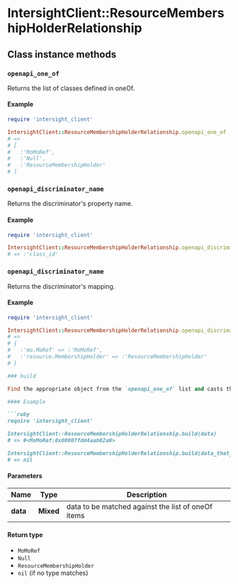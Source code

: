 # IntersightClient::ResourceMembershipHolderRelationship

## Class instance methods

### `openapi_one_of`

Returns the list of classes defined in oneOf.

#### Example

```ruby
require 'intersight_client'

IntersightClient::ResourceMembershipHolderRelationship.openapi_one_of
# =>
# [
#   :'MoMoRef',
#   :'Null',
#   :'ResourceMembershipHolder'
# ]
```

### `openapi_discriminator_name`

Returns the discriminator's property name.

#### Example

```ruby
require 'intersight_client'

IntersightClient::ResourceMembershipHolderRelationship.openapi_discriminator_name
# => :'class_id'
```

### `openapi_discriminator_name`

Returns the discriminator's mapping.

#### Example

```ruby
require 'intersight_client'

IntersightClient::ResourceMembershipHolderRelationship.openapi_discriminator_mapping
# =>
# {
#   :'mo.MoRef' => :'MoMoRef',
#   :'resource.MembershipHolder' => :'ResourceMembershipHolder'
# }

### build

Find the appropriate object from the `openapi_one_of` list and casts the data into it.

#### Example

```ruby
require 'intersight_client'

IntersightClient::ResourceMembershipHolderRelationship.build(data)
# => #<MoMoRef:0x00007fdd4aab02a0>

IntersightClient::ResourceMembershipHolderRelationship.build(data_that_doesnt_match)
# => nil
```

#### Parameters

| Name | Type | Description |
| ---- | ---- | ----------- |
| **data** | **Mixed** | data to be matched against the list of oneOf items |

#### Return type

- `MoMoRef`
- `Null`
- `ResourceMembershipHolder`
- `nil` (if no type matches)

